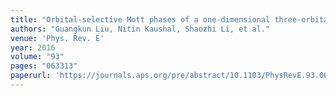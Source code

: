 ```yaml
---
title: "Orbital-selective Mott phases of a one-dimensional three-orbital Hubbard model studied using computational techniques"
authors: "Guangkun Liu, Nitin Kaushal, Shaozhi Li, et al."
venue: 'Phys. Rev. E'
year: 2016
volume: "93"
pages: "063313"
paperurl: 'https://journals.aps.org/pre/abstract/10.1103/PhysRevE.93.063313'
---
```

